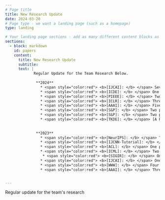 ```yaml
---
# Page title
title: New Research Update 
date: 2024-03-28
# Page type - we want a landing page (such as a homepage)
type: landing

# Your landing page sections - add as many different content blocks as you like
sections:
  - block: markdown
    id: papers
    content:
      title: New Research Update
      subtitle: 
      text: |
             Regular Update for the Team Research Below.
             
              **2024**
                * <span style="color:red"> <b>[IJCAI]: </b> </span> Seven papers were accepted at <span style="color:red"> <b>AAAI-24(CORE A*/CCF A) </b> </span> (Shirui Pan x5, Leo Zhang x2) (4/2024).
                * <span style="color:red"> <b>[ICDE]: </b> </span> One paper on fairness and privacy of GNNs were accepted at <span style="color:red"> <b> ICDE </b> </span> (03/2024).    
                * <span style="color:red"> <b>[PIEEE]: </b> </span> Two papers on GNNs were accepted at <span style="color:red"> <b>Proceedings of the IEEE </b> </span> (IF: 20.6, the oldest journal in IEEE with over 110 years of history) (02/2024).
                * <span style="color:red"> <b>[ICLR]: </b> </span> Three papers on LLMs and GNNs were accepted at <span style="color:red"> <b>ICLR-2024 (CORE A*) </b> </span> (01/2024).
                * <span style="color:red"> <b>[AAAI]: </b> </span> Five papers were accepted at <span style="color:red"> <b>AAAI-24(CORE A*/CCF A) </b> </span> (12/2023).
                * <span style="color:red"> <b>[S&P]: </b> </span> Two papers on GNNs were accepted at <span style="color:red"> <b>WWW (CORE A*/CCF A) </b> </span> (11/2023).    
                * <span style="color:red"> <b>[S&P]: </b> </span> Two papers on security and privacy of GNNs were accepted at <span style="color:red"> <b>IEEE S&P-2024 and NDSS-2024 (Top Security Conferences) </b> </span> (11/2023).    
                * <span style="color:red"> <b>[TKDE]: </b> </span> [A Roadmap on Unifying LLMs and Knowledge Graphs](https://arxiv.org/pdf/2306.08302.pdf) is released (01/2024).
                
                
              **2023**
                * <span style="color:red"> <b>[NeurIPS]: </b> </span> Three papers on graph neural networks were accepted at <span style="color:red"> <b>NeurIPS-23 </b> </span> (09/2023).
                * <span style="color:red"> <b>[IJCNN-Tutorial]: </b> </span> A [tutorial on Graph Self-supervised Learning](../../post/GSSL_tutorial.pdf) presented at<span style="color:red"> <b> IJCNN-2023 </b> </span> (07/2023).
                * <span style="color:red"> <b>[ACL]: </b> </span> One paper on knowledge graph was accepted by <span style="color:red"> <b> ACL-2023 </b> </span> (04/2023).
                * <span style="color:red"> <b>[ICML]: </b> </span> Two papers on graph neural networks were accepted in top conferences: <span style="color:red"> <b>ICML-23 </b> </span>(x2)(04/2023).
                 * <span style="color:red"> <b>[SIGIR]: </b> </span> One paper on graph neural networks were accepted at <span style="color:red"> <b>SIGIR-23 </b> </span>(x1) (04/2023).
                * <span style="color:red"> <b>[IJCAI]: </b> </span> One paper on graph neural networks were accepted at <span style="color:red"> <b>IJCAI-23 </b> </span>(x1)  (04/2023).
                * <span style="color:red"> <b>[WWW]: </b> </span> Four papers on graph neural networks were accepted by <span style="color:red"> <b> WWW-2023 </b> </span> (01/2023). 
                * <span style="color:red"> <b>[AAAI]: </b> </span> Three papers on graph neural networks were accepted by <span style="color:red"> <b> AAAI-2023 </b> </span> (11/2022).


---
```

Regular update for the team's research